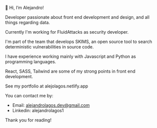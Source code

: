 👋 Hi, I’m Alejandro!

Developer passionate about front end development and design, and all things regarding data. 

Currently I'm working for FluidAttacks as security developer. 

I'm part of the team that develops SKIMS, an open source tool to search deterministic vulnerabilities in source code. 

I have experience working mainly with Javascript and Python as programming languages.

React, SASS, Tailwind are some of my strong points in front end development.

See my portfolio at alejolagos.netlify.app

You can contact me by:
- Email: alejandrolagos.dev@gmail.com
- Linkedin: alejandrolagos1

Thank you for reading!



